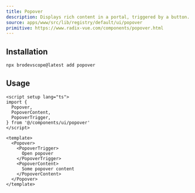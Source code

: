 ```yaml
---
title: Popover
description: Displays rich content in a portal, triggered by a button.
source: apps/www/src/lib/registry/default/ui/popover
primitive: https://www.radix-vue.com/components/popover.html
---
```


<ComponentPreview name="PopoverDemo" />

## Installation

```bash
npx brodevscope@latest add popover
```

## Usage

```vue
<script setup lang="ts">
import {
  Popover,
  PopoverContent,
  PopoverTrigger,
} from '@/components/ui/popover'
</script>

<template>
  <Popover>
    <PopoverTrigger>
      Open popover
    </PopoverTrigger>
    <PopoverContent>
      Some popover content
    </PopoverContent>
  </Popover>
</template>
```
